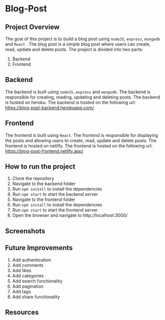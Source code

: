 # Blog-Post

## Project Overview
The goal of this project is to build a blog post using ```nodeJS```, ```express```, ```mongodb``` and ```React``` . The blog post is a simple blog post where users can create, read, update and delete posts. The project is divided into two parts:

1. Backend
2. Frontend

## Backend
The backend is built using ```nodeJS```, ```express``` and ```mongodb```. The backend is responsible for creating, reading, updating and deleting posts. The backend is hosted on heroku. The backend is hosted on the following url: https://blog-post-backend.herokuapp.com/

## Frontend
The frontend is built using ```React```. The frontend is responsible for displaying the posts and allowing users to create, read, update and delete posts. The frontend is hosted on netlify. The frontend is hosted on the following url: https://blog-post-frontend.netlify.app/

## How to run the project
1. Clone the repository
2. Navigate to the backend folder
3. Run ```npm install``` to install the dependencies
4. Run ```npm start``` to start the backend server
5. Navigate to the frontend folder
6. Run ```npm install``` to install the dependencies
7. Run ```npm start``` to start the frontend server
8. Open the browser and navigate to http://localhost:3000/

## Screenshots


## Future Improvements
1. Add authentication
2. Add comments
3. Add likes
4. Add categories
5. Add search functionality
6. Add pagination
7. Add tags
8. Add share functionality

## Resources

